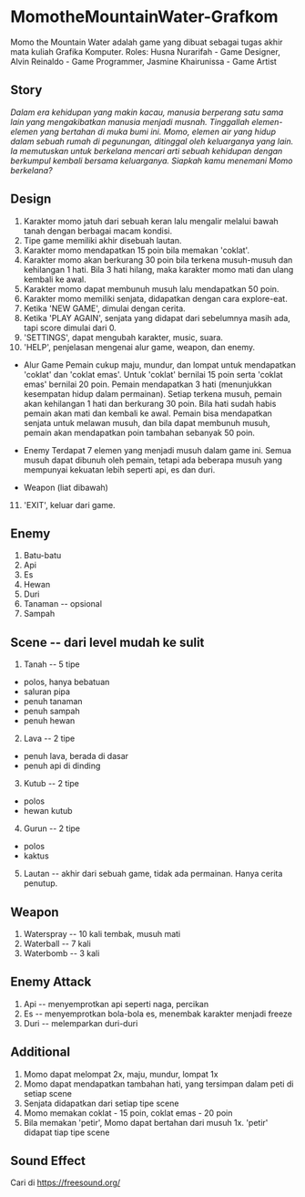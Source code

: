 # MomotheMountainWater-Grafkom
Momo the Mountain Water adalah game yang dibuat sebagai tugas akhir mata kuliah Grafika Komputer. Roles: Husna Nurarifah - Game Designer, Alvin Reinaldo - Game Programmer, Jasmine Khairunissa - Game Artist

## Story
<i>Dalam era kehidupan yang makin kacau, manusia berperang satu sama lain yang mengakibatkan manusia menjadi musnah. Tinggallah elemen-elemen yang bertahan di muka bumi ini. Momo, elemen air yang hidup dalam sebuah rumah di pegunungan, ditinggal oleh keluarganya yang lain. Ia memutuskan untuk berkelana mencari arti sebuah kehidupan dengan berkumpul kembali bersama keluarganya. Siapkah kamu menemani Momo berkelana?</i>

## Design 
1. Karakter momo jatuh dari sebuah keran lalu mengalir melalui bawah tanah dengan berbagai macam kondisi.
2. Tipe game memiliki akhir disebuah lautan.
3. Karakter momo mendapatkan 15 poin bila memakan 'coklat'.
4. Karakter momo akan berkurang 30 poin bila terkena musuh-musuh dan kehilangan 1 hati. Bila 3 hati hilang, maka karakter momo mati dan ulang kembali ke awal.
5. Karakter momo dapat membunuh musuh lalu mendapatkan 50 poin.
6. Karakter momo memiliki senjata, didapatkan dengan cara explore-eat.
7. Ketika 'NEW GAME', dimulai dengan cerita.
8. Ketika 'PLAY AGAIN', senjata yang didapat dari sebelumnya masih ada, tapi score dimulai dari 0.
9. 'SETTINGS', dapat mengubah karakter, music, suara.
10. 'HELP', penjelasan mengenai alur game, weapon, dan enemy.
- Alur Game
Pemain cukup maju, mundur, dan lompat untuk mendapatkan 'coklat' dan 'coklat emas'. Untuk 'coklat' bernilai 15 poin serta 'coklat emas' bernilai 20 poin. Pemain mendapatkan 3 hati (menunjukkan kesempatan hidup dalam permainan). Setiap terkena musuh, pemain akan kehilangan 1 hati dan berkurang 30 poin. Bila hati sudah habis pemain akan mati dan kembali ke awal. Pemain bisa mendapatkan senjata untuk melawan musuh, dan bila dapat membunuh musuh, pemain akan mendapatkan poin tambahan sebanyak 50 poin.
- Enemy
Terdapat 7 elemen yang menjadi musuh dalam game ini. Semua musuh dapat dibunuh oleh pemain, tetapi ada beberapa musuh yang mempunyai kekuatan lebih seperti api, es dan duri.

- Weapon (liat dibawah)

11. 'EXIT', keluar dari game.

## Enemy
1. Batu-batu
2. Api
3. Es
4. Hewan
5. Duri
6. Tanaman -- opsional
7. Sampah

## Scene -- dari level mudah ke sulit
1. Tanah -- 5 tipe
- polos, hanya bebatuan
- saluran pipa
- penuh tanaman
- penuh sampah
- penuh hewan
2. Lava -- 2 tipe
- penuh lava, berada di dasar
- penuh api di dinding
3. Kutub -- 2 tipe
- polos
- hewan kutub
4. Gurun -- 2 tipe
- polos
- kaktus
5. Lautan -- akhir dari sebuah game, tidak ada permainan. Hanya cerita penutup.

## Weapon
1. Waterspray -- 10 kali tembak, musuh mati
2. Waterball -- 7 kali
3. Waterbomb -- 3 kali

## Enemy Attack
1. Api -- menyemprotkan api seperti naga, percikan
2. Es -- menyemprotkan bola-bola es, menembak karakter menjadi freeze
3. Duri -- melemparkan duri-duri

## Additional
1. Momo dapat melompat 2x, maju, mundur, lompat 1x
2. Momo dapat mendapatkan tambahan hati, yang tersimpan dalam peti di setiap scene
3. Senjata didapatkan dari setiap tipe scene
4. Momo memakan coklat - 15 poin, coklat emas - 20 poin
5. Bila memakan 'petir', Momo dapat bertahan dari musuh 1x. 'petir' didapat tiap tipe scene

## Sound Effect
Cari di https://freesound.org/
